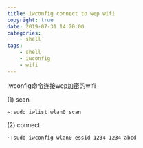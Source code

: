 ```yaml
---
title: iwconfig connect to wep wifi
copyright: true
date: 2019-07-31 14:20:00
categories:
    - shell
tags:
    - shell
    - iwconfig
    - wifi
---
```

iwconfig命令连接wep加密的wifi

<!-- more -->

(1) scan

`~:sudo iwlist wlan0 scan`

(2) connect

`~:sudo iwconfig wlan0 essid 1234-1234-abcd`
